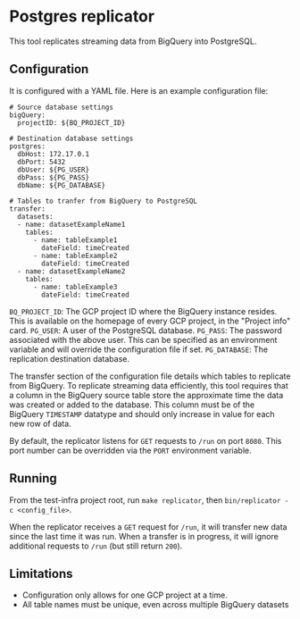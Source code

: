 # Postgres replicator

This tool replicates streaming data from BigQuery into PostgreSQL.


## Configuration

It is configured with a YAML file. Here is an example configuration file:

```
# Source database settings
bigQuery:
  projectID: ${BQ_PROJECT_ID}

# Destination database settings
postgres:
  dbHost: 172.17.0.1
  dbPort: 5432
  dbUser: ${PG_USER}
  dbPass: ${PG_PASS}
  dbName: ${PG_DATABASE}

# Tables to tranfer from BigQuery to PostgreSQL
transfer:
  datasets:
  - name: datasetExampleName1
    tables:
      - name: tableExample1
        dateField: timeCreated
      - name: tableExample2
        dateField: timeCreated
  - name: datasetExampleName2
    tables:
      - name: tableExample3
        dateField: timeCreated
```

`BQ_PROJECT_ID`: The GCP project ID where the BigQuery instance resides. This is
available on the homepage of every GCP project, in the "Project info" card.
`PG_USER`: A user of the PostgreSQL database.
`PG_PASS`: The password associated with the above user. This can be specified as
an environment variable and will override the configuration file if set.
`PG_DATABASE`: The replication destination database.

The transfer section of the configuration file details which tables to replicate
from BigQuery. To replicate streaming data efficiently, this tool requires that
a column in the BigQuery source table store the approximate time the data was
created or added to the database. This column must be of the BigQuery
`TIMESTAMP` datatype and should only increase in value for each new row of data.

By default, the replicator listens for `GET` requests to `/run` on port `8080`.
This port number can be overridden via the `PORT` environment variable.

## Running

From the test-infra project root, run `make replicator`, then
`bin/replicator -c <config_file>`.

When the replicator receives a `GET` request for `/run`, it will transfer new
data since the last time it was run. When a transfer is in progress, it will
ignore additional requests to `/run` (but still return `200`).

## Limitations

- Configuration only allows for one GCP project at a time.
- All table names must be unique, even across multiple BigQuery datasets
